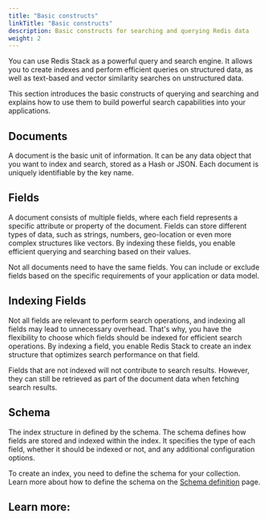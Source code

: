 ```yaml
---
title: "Basic constructs"
linkTitle: "Basic constructs"
description: Basic constructs for searching and querying Redis data
weight: 2
---
```




You can use Redis Stack as a powerful query and search engine. It allows you to create indexes and perform efficient queries on structured data, as well as text-based and vector similarity searches on unstructured data.

This section introduces the basic constructs of querying and searching and explains how to use them to build powerful search capabilities into your applications.

## Documents

A document is the basic unit of information. It can be any data object that you want to index and search, stored as a Hash or JSON. Each document is uniquely identifiable by the key name.

## Fields

A document consists of multiple fields, where each field represents a specific attribute or property of the document. Fields can store different types of data, such as strings, numbers, geo-location or even more complex structures like vectors. By indexing these fields, you enable efficient querying and searching based on their values.

Not all documents need to have the same fields. You can include or exclude fields based on the specific requirements of your application or data model.

## Indexing Fields

Not all fields are relevant to perform search operations, and indexing all fields may lead to unnecessary overhead. That's why, you have the flexibility to choose which fields should be indexed for efficient search operations. By indexing a field, you enable Redis Stack to create an index structure that optimizes search performance on that field.

Fields that are not indexed will not contribute to search results. However, they can still be retrieved as part of the document data when fetching search results.

## Schema

The index structure in defined by the schema. The schema defines how fields are stored and indexed within the index. It specifies the type of each field, whether it should be indexed or not, and any additional configuration options.

To create an index, you need to define the schema for your collection. Learn more about how to define the schema on the [Schema definition](/docs/schema-definition/) page.




## Learn more: